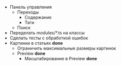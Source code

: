 * Панель управления
  * Переходы
    * Содержание
    * Тэги
  * Поиск
* Переделать modules/*.ts на классы
* Сделать тесты с обработкой ошибок
* Картинки в статьях **done**
  * Ограничить максимальные размеры картинок
  * Preview **done**
    * Масштабирование в Preview **done**
